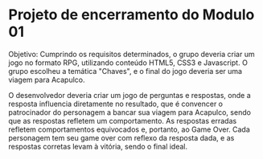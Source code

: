  <h1>Projeto de encerramento do Modulo 01</h1>
 
 Objetivo: Cumprindo os requisitos determinados, o grupo deveria criar um jogo no formato RPG, utilizando conteúdo HTML5, CSS3 e Javascript. O grupo escolheu a temática "Chaves", e o final do jogo deveria ser uma viagem para Acapulco.
 
O desenvolvedor deveria criar um jogo de perguntas e respostas, onde a resposta influencia diretamente no resultado, que é convencer o patrocinador do personagem a bancar sua viagem para Acapulco, sendo que as respostas refletem um comportamento. As respostas erradas refletem comportamentos equivocados e, portanto, ao Game Over. Cada personagem tem seu game over com reflexo da resposta dada, e as respostas corretas levam à vitória, sendo o final ideal.
